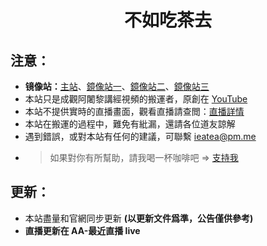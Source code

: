 # <div align = "center">不如吃茶去</div>

## 注意：

- **镜像站：**[主站](https://www.zentea.cc)、[鏡像站一](https://zentea.cc)、[鏡像站二](https://v.zentea.cc)、[鏡像站三](https://tv.zentea.cc)
- 本站只是成觀阿闍黎講經視頻的搬運者，原創在 [YouTube](https://www.youtube.com/user/abtempleorg)
- 本站不提供實時的直播畫面，觀看直播請查閲：[直播詳情](https://www.abtemple.org/index.php?route=information/information&information_id=10)
- 本站在搬運的過程中，難免有紕漏，還請各位道友諒解
- 遇到錯誤，或對本站有任何的建議，可聯繫 <ieatea@pm.me>
- > 如果對你有所幫助，請我喝一杯咖啡吧 => [支持我](https://donate.zentea.cc)

## 更新：

- 本站盡量和官網同步更新 **(以更新文件爲準，公告僅供參考)**
- **直播更新在 AA-最近直播 live**
